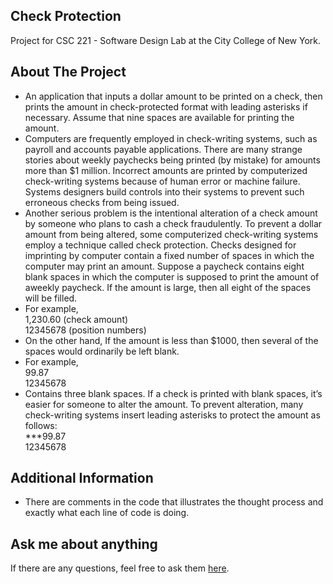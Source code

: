 ## Check Protection
Project for CSC 221 - Software Design Lab at the City College of New York.
## About The Project
- An application that inputs a dollar amount to be printed on a check, then prints the amount in check-protected format with leading asterisks if necessary. Assume that nine spaces are available for printing the amount.
- Computers are frequently employed in check-writing systems, such as payroll and accounts payable applications. There are many strange stories about weekly paychecks being printed (by mistake) for amounts more than $1 million. Incorrect amounts are printed by computerized check-writing systems because of human error or machine failure. Systems designers build controls into their systems to prevent such erroneous checks from being issued.
- Another serious problem is the intentional alteration of a check amount by someone who plans to cash a check fraudulently. To prevent a dollar amount from being altered, some computerized check-writing systems employ a technique called check protection. Checks designed for imprinting by computer contain a fixed number of spaces in which the computer may print an amount. Suppose a paycheck contains eight blank spaces in which the computer is supposed to print the amount of aweekly paycheck. If the amount is large, then all eight of the spaces will be filled.
- For example,<br/>
1,230.60 (check amount)<br/>
12345678 (position numbers)<br/>
- On the other hand, If the amount is less than $1000, then several of the spaces would ordinarily be left blank.
- For example,<br/>
99.87<br/>
12345678
- Contains three blank spaces. If a check is printed with blank spaces, it’s easier for someone to alter the amount. To prevent alteration, many check-writing systems insert leading asterisks to protect the amount as follows:<br/>
***99.87<br/>
12345678
## Additional Information
- There are comments in the code that illustrates the thought process and exactly what each line of code is doing.
## Ask me about anything
If there are any questions, feel free to ask them [here](https://github.com/ChibiKev/Check-Protection/issues).